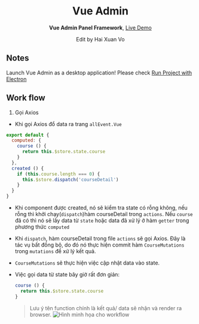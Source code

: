 <div align="center">
<h1>Vue Admin</h1>

<p>
  <strong>Vue Admin Panel Framework</strong>,
  <a href="https://admin.vuebulma.com">Live Demo</a>
  <p>Edit by Hai Xuan Vo</p>
</p>
</div>

## Notes
  Launch Vue Admin as a desktop application! Please check [Run Project with Electron](https://github.com/vue-bulma/vue-admin/wiki/Guide#run-project-with-electron)

[Live Demo]: https://admin.vuebulma.com/
[Fangdun Cai]: https://twitter.com/_fundon
[Vue]: http://vuejs.org
[Bulma]: http://bulma.io
[Vue-bulma]: https://github.com/vue-bulma

## Work flow

1. Gọi Axios
- Khi gọi Axios đổ data ra trang `allEvent.Vue`
```js
export default {
  computed: {
    course () {
      return this.$store.state.course
    }
  },   
  created () {
    if (this.course.length === 0) {
      this.$store.dispatch('courseDetail')
    }
  }
}
```
  - Khi component được created, nó sẽ kiểm tra state có rỗng không, nếu rỗng thì khởi chạy(`dispatch`)hàm courseDetail trong `actions`. Nếu `course` đã có thì nó sẽ lấy data từ `state` hoặc data đã xử lý ở hàm `getter` trong phương thức `computed`<br>
  - Khi `dispatch`, hàm courseDetail trong file `actions` sẽ gọi Axios. Đây là tác vụ bất đồng bộ, do đó nó thực hiện commit hàm `CourseMutations` trong `mutations` để xử lý kết quả.
  - `CourseMutations` sẽ thực hiện việc cập nhật data vào state.
  - Việc gọi data từ state bây giờ rất đơn giản:

    ```js
    course () {
      return this.$store.state.course
    }
    ```
    > Lưu ý tên function chính là kết quả/ data sẽ nhận và render ra browser.
    ![Hình minh họa cho workflow](../vuex.png)
